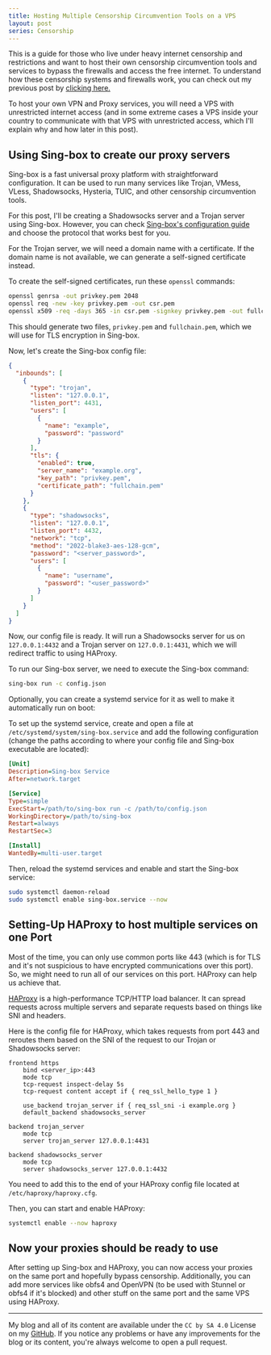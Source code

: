 ```yaml
---
title: Hosting Multiple Censorship Circumvention Tools on a VPS
layout: post
series: Censorship
---
```


This is a guide for those who live under heavy internet censorship and restrictions and want to host their own censorship circumvention tools and services to bypass the firewalls and access the free internet. To understand how these censorship systems and firewalls work, you can check out my previous post by [clicking here.](./how-governments-detect-and-block-your-internet-traffic)

To host your own VPN and Proxy services, you will need a VPS with  unrestricted internet access (and in some extreme cases a VPS inside  your country to communicate with that VPS with unrestricted access,  which I'll explain why and how later in this post).

## Using Sing-box to create our proxy servers

Sing-box is a fast universal proxy platform with straightforward configuration. It can be used to run many services like Trojan, VMess, VLess, Shadowsocks, Hysteria, TUIC, and other censorship circumvention tools.

For this post, I'll be creating a Shadowsocks server and a Trojan server using Sing-box. However, you can check [Sing-box's configuration guide](https://sing-box.sagernet.org/configuration/) and choose the protocol that works best for you.

For the Trojan server, we will need a domain name with a certificate. If the domain name is not available, we can generate a self-signed certificate instead.

To create the self-signed certificates, run these `openssl` commands:

```bash
openssl genrsa -out privkey.pem 2048
openssl req -new -key privkey.pem -out csr.pem
openssl x509 -req -days 365 -in csr.pem -signkey privkey.pem -out fullchain.pem
```

This should generate two files, `privkey.pem` and `fullchain.pem`, which we will use for TLS encryption in Sing-box.

Now, let's create the Sing-box config file:

```json
{
  "inbounds": [
    {
      "type": "trojan",
      "listen": "127.0.0.1",
      "listen_port": 4431,
      "users": [
        {
          "name": "example",
          "password": "password"
        }
      ],
      "tls": {
        "enabled": true,
        "server_name": "example.org",
        "key_path": "privkey.pem",
        "certificate_path": "fullchain.pem"
      }
    },
    {
      "type": "shadowsocks",
      "listen": "127.0.0.1",
      "listen_port": 4432,
      "network": "tcp",
      "method": "2022-blake3-aes-128-gcm",
      "password": "<server_password>",
      "users": [
        {
          "name": "username",
          "password": "<user_password>"
        }
      ]
    }
  ]
}
```

Now, our config file is ready. It will run a Shadowsocks server for us on `127.0.0.1:4432` and a Trojan server on `127.0.0.1:4431`, which we will redirect traffic to using HAProxy.

To run our Sing-box server, we need to execute the Sing-box command:

```bash
sing-box run -c config.json
```

Optionally, you can create a systemd service for it as well to make it automatically run on boot:

To set up the systemd service, create and open a file at `/etc/systemd/system/sing-box.service` and add the following configuration (change the paths according to where your config file and Sing-box executable are located):

```ini
[Unit]
Description=Sing-box Service
After=network.target

[Service]
Type=simple
ExecStart=/path/to/sing-box run -c /path/to/config.json
WorkingDirectory=/path/to/sing-box
Restart=always
RestartSec=3

[Install]
WantedBy=multi-user.target
```

Then, reload the systemd services and enable and start the Sing-box service:

```bash
sudo systemctl daemon-reload
sudo systemctl enable sing-box.service --now
```

## Setting-Up HAProxy to host multiple services on one Port

Most of the time, you can only use common ports like 443 (which is for TLS and it's not suspicious to have encrypted communications over this port). So, we might need to run all of our services on this port. HAProxy can help us achieve that.

[HAProxy](https://www.haproxy.org/) is a high-performance TCP/HTTP load balancer. It can spread requests across multiple servers and separate requests based on things like SNI and headers.

Here is the config file for HAProxy, which takes requests from port 443 and reroutes them based on the SNI of the request to our Trojan or Shadowsocks server:

```
frontend https
    bind <server_ip>:443
    mode tcp
    tcp-request inspect-delay 5s
    tcp-request content accept if { req_ssl_hello_type 1 }

    use_backend trojan_server if { req_ssl_sni -i example.org }
    default_backend shadowsocks_server

backend trojan_server
    mode tcp
    server trojan_server 127.0.0.1:4431

backend shadowsocks_server
    mode tcp
    server shadowsocks_server 127.0.0.1:4432

```

You need to add this to the end of your HAProxy config file located at `/etc/haproxy/haproxy.cfg`.

Then, you can start and enable HAProxy:

```bash
systemctl enable --now haproxy
```

## Now your proxies should be ready to use

After setting up Sing-box and HAProxy, you can now access your proxies on the same port and hopefully bypass censorship. Additionally, you can add more services like obfs4 and OpenVPN (to be used with Stunnel or obfs4 if it's blocked) and other stuff on the same port and the same VPS using HAProxy.

---

My blog and all of its content are available under the `CC by SA 4.0` License on my [GitHub](https://github.com/zolagonano/zolagonano.github.io). If you notice any problems or have any improvements for the blog or its content, you're always welcome to open a pull request.
